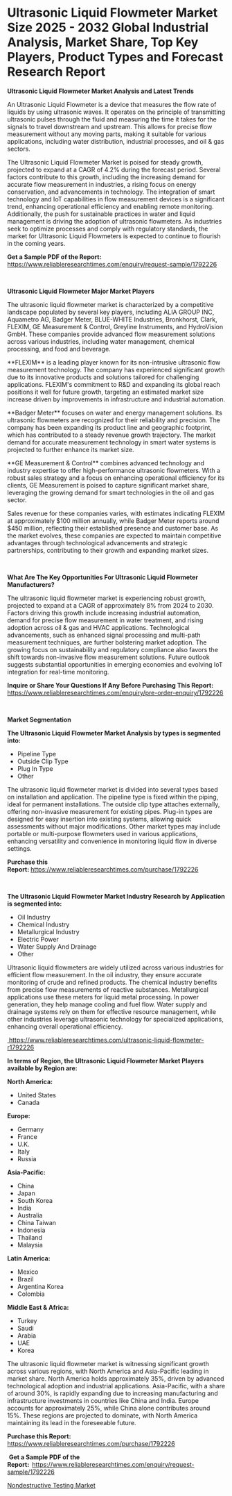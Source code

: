 <p><h1>Ultrasonic Liquid Flowmeter Market Size 2025 - 2032 Global Industrial Analysis, Market Share, Top Key Players, Product Types and Forecast Research Report</h1></p><p><strong>Ultrasonic Liquid Flowmeter Market Analysis and Latest Trends</strong></p>
<p><p>An Ultrasonic Liquid Flowmeter is a device that measures the flow rate of liquids by using ultrasonic waves. It operates on the principle of transmitting ultrasonic pulses through the fluid and measuring the time it takes for the signals to travel downstream and upstream. This allows for precise flow measurement without any moving parts, making it suitable for various applications, including water distribution, industrial processes, and oil & gas sectors.</p><p>The Ultrasonic Liquid Flowmeter Market is poised for steady growth, projected to expand at a CAGR of 4.2% during the forecast period. Several factors contribute to this growth, including the increasing demand for accurate flow measurement in industries, a rising focus on energy conservation, and advancements in technology. The integration of smart technology and IoT capabilities in flow measurement devices is a significant trend, enhancing operational efficiency and enabling remote monitoring. Additionally, the push for sustainable practices in water and liquid management is driving the adoption of ultrasonic flowmeters. As industries seek to optimize processes and comply with regulatory standards, the market for Ultrasonic Liquid Flowmeters is expected to continue to flourish in the coming years.</p></p>
<p><strong>Get a Sample PDF of the Report:&nbsp;</strong> <a href="https://www.reliableresearchtimes.com/enquiry/request-sample/1792226?utm_campaign=2123&utm_medium=2&utm_source=Github&utm_content=ia&utm_term=20022025&utm_id=ultrasonic-liquid-flowmeter">https://www.reliableresearchtimes.com/enquiry/request-sample/1792226</a></p>
<p>&nbsp;</p>
<p><strong>Ultrasonic Liquid Flowmeter Major Market Players</strong></p>
<p><p>The ultrasonic liquid flowmeter market is characterized by a competitive landscape populated by several key players, including ALIA GROUP INC, Aquametro AG, Badger Meter, BLUE-WHITE Industries, Bronkhorst, Clark, FLEXIM, GE Measurement & Control, Greyline Instruments, and HydroVision GmbH. These companies provide advanced flow measurement solutions across various industries, including water management, chemical processing, and food and beverage.</p><p>**FLEXIM** is a leading player known for its non-intrusive ultrasonic flow measurement technology. The company has experienced significant growth due to its innovative products and solutions tailored for challenging applications. FLEXIM's commitment to R&D and expanding its global reach positions it well for future growth, targeting an estimated market size increase driven by improvements in infrastructure and industrial automation.</p><p>**Badger Meter** focuses on water and energy management solutions. Its ultrasonic flowmeters are recognized for their reliability and precision. The company has been expanding its product line and geographic footprint, which has contributed to a steady revenue growth trajectory. The market demand for accurate measurement technology in smart water systems is projected to further enhance its market size.</p><p>**GE Measurement & Control** combines advanced technology and industry expertise to offer high-performance ultrasonic flowmeters. With a robust sales strategy and a focus on enhancing operational efficiency for its clients, GE Measurement is poised to capture significant market share, leveraging the growing demand for smart technologies in the oil and gas sector.</p><p>Sales revenue for these companies varies, with estimates indicating FLEXIM at approximately $100 million annually, while Badger Meter reports around $450 million, reflecting their established presence and customer base. As the market evolves, these companies are expected to maintain competitive advantages through technological advancements and strategic partnerships, contributing to their growth and expanding market sizes.</p></p>
<p>&nbsp;</p>
<p><strong>What Are The Key Opportunities For Ultrasonic Liquid Flowmeter Manufacturers?</strong></p>
<p><p>The ultrasonic liquid flowmeter market is experiencing robust growth, projected to expand at a CAGR of approximately 8% from 2024 to 2030. Factors driving this growth include increasing industrial automation, demand for precise flow measurement in water treatment, and rising adoption across oil & gas and HVAC applications. Technological advancements, such as enhanced signal processing and multi-path measurement techniques, are further bolstering market adoption. The growing focus on sustainability and regulatory compliance also favors the shift towards non-invasive flow measurement solutions. Future outlook suggests substantial opportunities in emerging economies and evolving IoT integration for real-time monitoring.</p></p>
<p><strong>Inquire or Share Your Questions If Any Before Purchasing This Report:</strong> <a href="https://www.reliableresearchtimes.com/enquiry/pre-order-enquiry/1792226?utm_campaign=2123&utm_medium=2&utm_source=Github&utm_content=ia&utm_term=20022025&utm_id=ultrasonic-liquid-flowmeter">https://www.reliableresearchtimes.com/enquiry/pre-order-enquiry/1792226</a></p>
<p>&nbsp;</p>
<p><strong>Market Segmentation</strong></p>
<p><strong>The Ultrasonic Liquid Flowmeter Market Analysis by types is segmented into:</strong></p>
<p><ul><li>Pipeline Type</li><li>Outside Clip Type</li><li>Plug In Type</li><li>Other</li></ul></p>
<p><p>The ultrasonic liquid flowmeter market is divided into several types based on installation and application. The pipeline type is fixed within the piping, ideal for permanent installations. The outside clip type attaches externally, offering non-invasive measurement for existing pipes. Plug-in types are designed for easy insertion into existing systems, allowing quick assessments without major modifications. Other market types may include portable or multi-purpose flowmeters used in various applications, enhancing versatility and convenience in monitoring liquid flow in diverse settings.</p></p>
<p><strong>Purchase this Report:&nbsp;</strong><a href="https://www.reliableresearchtimes.com/purchase/1792226?utm_campaign=2123&utm_medium=2&utm_source=Github&utm_content=ia&utm_term=20022025&utm_id=ultrasonic-liquid-flowmeter">https://www.reliableresearchtimes.com/purchase/1792226</a></p>
<p>&nbsp;</p>
<p><strong>The Ultrasonic Liquid Flowmeter Market Industry Research by Application is segmented into:</strong></p>
<p><ul><li>Oil Industry</li><li>Chemical Industry</li><li>Metallurgical Industry</li><li>Electric Power</li><li>Water Supply And Drainage</li><li>Other</li></ul></p>
<p><p>Ultrasonic liquid flowmeters are widely utilized across various industries for efficient flow measurement. In the oil industry, they ensure accurate monitoring of crude and refined products. The chemical industry benefits from precise flow measurements of reactive substances. Metallurgical applications use these meters for liquid metal processing. In power generation, they help manage cooling and fuel flow. Water supply and drainage systems rely on them for effective resource management, while other industries leverage ultrasonic technology for specialized applications, enhancing overall operational efficiency.</p></p>
<p><a href="https://www.reliableresearchtimes.com/ultrasonic-liquid-flowmeter-r1792226?utm_campaign=2123&utm_medium=2&utm_source=Github&utm_content=ia&utm_term=20022025&utm_id=ultrasonic-liquid-flowmeter">&nbsp;https://www.reliableresearchtimes.com/ultrasonic-liquid-flowmeter-r1792226</a></p>
<p><strong>In terms of Region, the Ultrasonic Liquid Flowmeter Market Players available by Region are:</strong></p>
<p>
    <p> <strong> North America: </strong>
        <ul>
            <li>United States</li>
            <li>Canada</li>
        </ul>
        </p> 
    <p> <strong> Europe: </strong>
        <ul>
            <li>Germany</li>
            <li>France</li>
            <li>U.K.</li>
            <li>Italy</li>
            <li>Russia</li>
        </ul>
        </p> 
    <p> <strong> Asia-Pacific: </strong>
        <ul>
            <li>China</li>
            <li>Japan</li>
            <li>South Korea</li>
            <li>India</li>
            <li>Australia</li>
            <li>China Taiwan</li>
            <li>Indonesia</li>
            <li>Thailand</li>
            <li>Malaysia</li>
        </ul>
        </p> 
    <p> <strong> Latin America: </strong>
        <ul>
            <li>Mexico</li>
            <li>Brazil</li>
            <li>Argentina Korea</li>
            <li>Colombia</li>
        </ul>
        </p> 
    <p> <strong> Middle East & Africa: </strong>
        <ul>
            <li>Turkey</li>
            <li>Saudi</li>
            <li>Arabia</li>
            <li>UAE</li>
            <li>Korea</li>
        </ul>
    </p>
    </p>
<p><p>The ultrasonic liquid flowmeter market is witnessing significant growth across various regions, with North America and Asia-Pacific leading in market share. North America holds approximately 35%, driven by advanced technological adoption and industrial applications. Asia-Pacific, with a share of around 30%, is rapidly expanding due to increasing manufacturing and infrastructure investments in countries like China and India. Europe accounts for approximately 25%, while China alone contributes around 15%. These regions are projected to dominate, with North America maintaining its lead in the foreseeable future.</p></p>
<p><strong>Purchase this Report: </strong><a href="https://www.reliableresearchtimes.com/purchase/1792226?utm_campaign=2123&utm_medium=2&utm_source=Github&utm_content=ia&utm_term=20022025&utm_id=ultrasonic-liquid-flowmeter">https://www.reliableresearchtimes.com/purchase/1792226</a></p>
<p>&nbsp;<strong>Get a Sample PDF of the Report:&nbsp;&nbsp;</strong><a href="https://www.reliableresearchtimes.com/enquiry/request-sample/1792226?utm_campaign=2123&utm_medium=2&utm_source=Github&utm_content=ia&utm_term=20022025&utm_id=ultrasonic-liquid-flowmeter">https://www.reliableresearchtimes.com/enquiry/request-sample/1792226</a></p>
<p><strong></strong></p>
<p><p><a href="https://github.com/mcfred89/Market-Research-Report-List-1/blob/main/nondestructive-testing-market.md?utm_campaign=2123&utm_medium=2&utm_source=Github&utm_content=ia&utm_term=20022025&utm_id=ultrasonic-liquid-flowmeter">Nondestructive Testing Market</a></p></p>